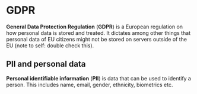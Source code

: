# GDPR

**General Data Protection Regulation** (**GDPR**) is a European regulation on
how personal data is stored and treated. It dictates among other things that
personal data of EU citizens might not be stored on servers outside of the EU
(note to self: double check this).

## PII and personal data

**Personal identifiable information** (**PII**) is data that can be used to
identify a person. This includes name, email, gender, ethnicity, biometrics etc.
